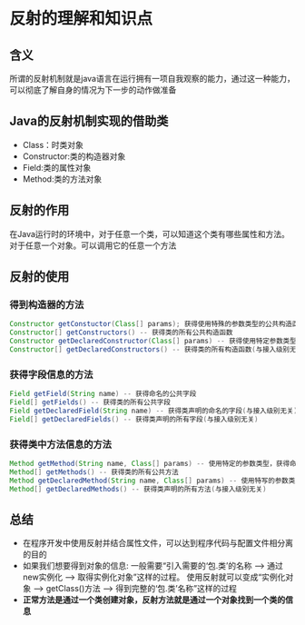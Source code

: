 # 反射的理解和知识点
## 含义
所谓的反射机制就是java语言在运行拥有一项自我观察的能力，通过这一种能力，可以彻底了解自身的情况为下一步的动作做准备
## Java的反射机制实现的借助类
* Class：时类对象
* Constructor:类的构造器对象
* Field:类的属性对象
* Method:类的方法对象
## 反射的作用
在Java运行时的环境中，对于任意一个类，可以知道这个类有哪些属性和方法。对于任意一个对象。可以调用它的任意一个方法
## 反射的使用
### 得到构造器的方法
```java
Constructor getConstuctor(Class[] params); 获得使用特殊的参数类型的公共构造函数	
Constructor[] getConstructors() -- 获得类的所有公共构造函数
Constructor getDeclaredConstructor(Class[] params) -- 获得使用特定参数类型的构造函数(与接入级别无关) 
Constructor[] getDeclaredConstructors() -- 获得类的所有构造函数(与接入级别无关) 
```
### 获得字段信息的方法
```java
Field getField(String name) -- 获得命名的公共字段 
Field[] getFields() -- 获得类的所有公共字段 
Field getDeclaredField(String name) -- 获得类声明的命名的字段(与接入级别无关) 
Field[] getDeclaredFields() -- 获得类声明的所有字段(与接入级别无关)
```
### 获得类中方法信息的方法
```java
Method getMethod(String name, Class[] params) -- 使用特定的参数类型，获得命名的公共方法 
Method[] getMethods() -- 获得类的所有公共方法 
Method getDeclaredMethod(String name, Class[] params) -- 使用特写的参数类型，获得类声明的命名的方法(与接入级别无关) 
Method[] getDeclaredMethods() -- 获得类声明的所有方法(与接入级别无关) 
```
## 总结
* 在程序开发中使用反射并结合属性文件，可以达到程序代码与配置文件相分离的目的
* 如果我们想要得到对象的信息:
  一般需要“引入需要的‘包.类’的名称 ——> 通过new实例化 ——> 取得实例化对象”这样的过程。
  使用反射就可以变成“实例化对象 ——> getClass()方法 ——> 得到完整的‘包.类’名称”这样的过程
* **正常方法是通过一个类创建对象，反射方法就是通过一个对象找到一个类的信息**

